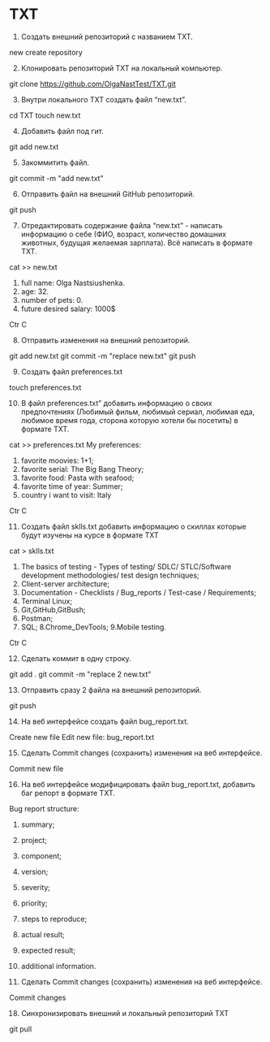 # TXT

1. Создать внешний репозиторий c названием TXT.

new
create repository

 2. Клонировать репозиторий TXT на локальный компьютер.

git clone https://github.com/OlgaNastTest/TXT.git

 3. Внутри локального TXT создать файл “new.txt”.

cd TXT
touch new.txt

 4. Добавить файл под гит.

git add new.txt

 5. Закоммитить файл.

git commit -m "add new.txt"

 6. Отправить файл на внешний GitHub репозиторий.

git push

 7. Отредактировать содержание файла “new.txt” - написать информацию о себе (ФИО, возраст, количество домашних животных, будущая желаемая зарплата). Всё написать в формате TXT.

cat >> new.txt
1. full name: Olga Nastsiushenka.
2. age: 32.
3. number of pets: 0.
4. future desired salary: 1000$

Ctr C

 8. Отправить изменения на внешний репозиторий.

git add new.txt
git commit -m "replace new.txt"
git push

 9. Создать файл preferences.txt

touch preferences.txt

 10. В файл preferences.txt” добавить информацию о своих предпочтениях (Любимый фильм, любимый сериал, любимая еда, любимое время года, сторона которую хотели бы посетить) в формате TXT.

cat >> preferences.txt
My preferences:

1. favorite moovies: 1+1;
2. favorite serial: The Big Bang Theory;
3. favorite food: Pasta with seafood;
4. favorite time of year: Summer;
5. country i want to visit: Italy

 Ctr C

 11. Создать файл sklls.txt добавить информацию о скиллах которые будут изучены на курсе в формате TXT

cat > sklls.txt
1. The basics of testing - Types of testing/ SDLC/ STLC/Software development methodologies/ test design techniques;
2. Client-server architecture;
3. Documentation - Checklists / Bug_reports / Test-case / Requirements;
4. Terminal Linux;
5. Git,GitHub,GitBush;
6. Postman;
7. SQL;
8.Chrome_DevTools;
9.Mobile testing.

 Ctr C

 12. Сделать коммит в одну строку.

git add .
git commit -m "replace 2 new.txt"

 13. Отправить сразу 2 файла на внешний репозиторий.

git push

 14. На веб интерфейсе создать файл bug_report.txt.

Create new file
Edit new file: bug_report.txt

 15. Сделать Commit changes (сохранить) изменения на веб интерфейсе.

Commit new file

 16. На веб интерфейсе модифицировать файл bug_report.txt, добавить баг репорт в формате TXT.

Bug report structure:

1. summary;
2. project;
3. component;
4. version;
5. severity;
6. priority;
7. steps to reproduce;
8. actual result;
9. expected result;
10. additional information.

 17. Сделать Commit changes (сохранить) изменения на веб интерфейсе.

Commit changes

 18. Синхронизировать внешний и локальный репозиторий TXT

git pull
